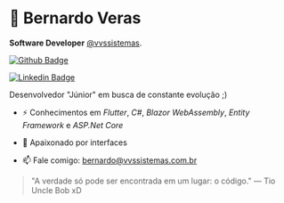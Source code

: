 # 👾 Bernardo Veras

**Software Developer** [@vvssistemas](https://instagram.com/vvssistemas).

[![Github Badge](https://img.shields.io/badge/-Github-purple?style=flat-square&logo=Github&logoColor=white&link=https://github.com/bernardoveras)](https://github.com/bernardoveras)

[![Linkedin Badge](https://img.shields.io/badge/-LinkedIn-purple?style=flat-square&logo=Linkedin&logoColor=white&link=https://linkedin.com/in/bernardoveras)](https://linkedin.com/in/bernardoveras)


Desenvolvedor "Júnior" em busca de constante evolução ;)

- ⚡ Conhecimentos em _Flutter_, _C#_, _Blazor WebAssembly_, _Entity Framework_ e _ASP.Net Core_

- 💜 Apaixonado por interfaces

- 📫 Fale comigo: bernardo@vvssistemas.com.br

> "A verdade só pode ser encontrada em um lugar: o código."
> ― Tio Uncle Bob xD
